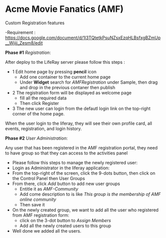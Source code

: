 # Acme Movie Fanatics (AMF)
Custom Registration features

-Requirement : https://docs.google.com/document/d/1l3TQtetkPsuNZsxEzqHLBsfxgBZmUp__Wjijj_Zesm8/edit

**Phase #1** *Registration*:

After deploy to the LifeRay server please follow this steps :
  - 1 Edit home page by pressing **pencil** icon
    - Add one container to the current home page
    - Under **Widget** search for _AMFRegistration_ under Sample, then drag and drop in the previous contaner then publish
  - 2 The registration form will be displayed as welcome page
    - fill all the required data
    - Then click Register
  - 3 The new user can login from the defautl login link on the top-right corner of the home page.

When the user login to the liferay, they will see their own profile card, all events, registration, and login history.


**Phase #2** *User Administration*:

  Any user that has been registered in the AMF registration portal, they need to have group so that they can access to the activities panel
  - Please follow this steps to manage the newly registered user:
  - Login as Administrator in the liferay application:
  - From the top-right of the screen, click the 9-dots button, then click on the Control Panel then User Groups
  - From there, click *Add* button to add new user groups
    - Entitle it as *AMF-Community*
    - Add come description to is like *This group is the membership of AMF online community*
    - Then save it
  - On the newly created group, we want to add all the user who registered from AMF registration form:
    - click on the 3-dot button to *Assign Members*
    - Add all the newly created users to this group
  - Well done we added all the users.
 
